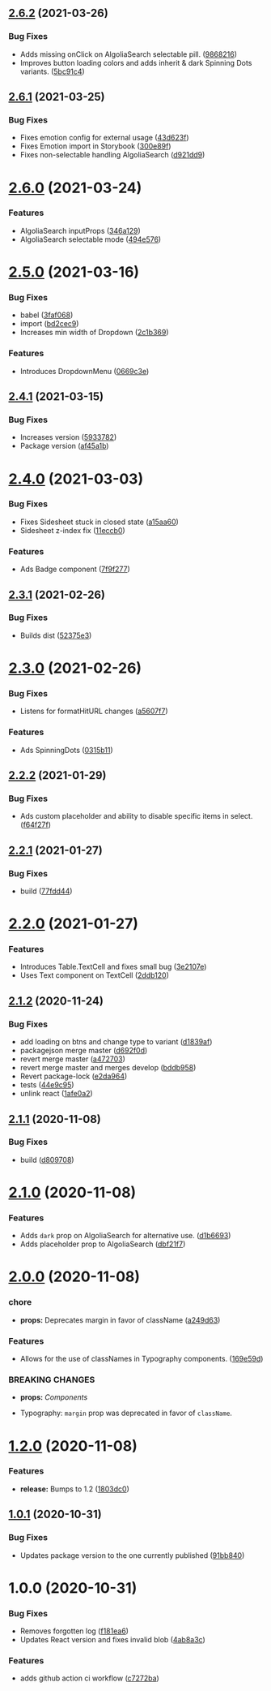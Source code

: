 ## [2.6.2](https://github.com/Maxihost/metal-ui/compare/v2.6.1...v2.6.2) (2021-03-26)


### Bug Fixes

* Adds missing onClick on AlgoliaSearch selectable pill. ([9868216](https://github.com/Maxihost/metal-ui/commit/9868216c61b3fe9e19c7acaeeab33f1f4e870ed4))
* Improves button loading colors and adds inherit & dark Spinning Dots variants. ([5bc91c4](https://github.com/Maxihost/metal-ui/commit/5bc91c4886d0403faada71d5aba6ca2c2aef1745))

## [2.6.1](https://github.com/Maxihost/metal-ui/compare/v2.6.0...v2.6.1) (2021-03-25)


### Bug Fixes

* Fixes emotion config for external usage ([43d623f](https://github.com/Maxihost/metal-ui/commit/43d623fde90608ed5ed022981114276780ddc276))
* Fixes Emotion import in Storybook ([300e89f](https://github.com/Maxihost/metal-ui/commit/300e89f7a72e29e3fa1c9460637f238a679a21d2))
* Fixes non-selectable handling AlgoliaSearch ([d921dd9](https://github.com/Maxihost/metal-ui/commit/d921dd9570e1854f114809d0fa9ec2b5f4f36a80))

# [2.6.0](https://github.com/Maxihost/metal-ui/compare/v2.5.0...v2.6.0) (2021-03-24)


### Features

* AlgoliaSearch inputProps ([346a129](https://github.com/Maxihost/metal-ui/commit/346a1297bcbdb1b388912f36484d6485ed27adf0))
* AlgoliaSearch selectable mode ([494e576](https://github.com/Maxihost/metal-ui/commit/494e57654e0bf7cc7796b1a875bc6873f9e7bedd))

# [2.5.0](https://github.com/Maxihost/metal-ui/compare/v2.4.1...v2.5.0) (2021-03-16)


### Bug Fixes

* babel ([3faf068](https://github.com/Maxihost/metal-ui/commit/3faf0687dff524989f9046e767f3fd63e330355d))
* import ([bd2cec9](https://github.com/Maxihost/metal-ui/commit/bd2cec9871ce8b7c96e98b4406e338d7afd65695))
* Increases min width of Dropdown ([2c1b369](https://github.com/Maxihost/metal-ui/commit/2c1b369060ad5d149cc0ca9db070d7e45136bbef))


### Features

* Introduces DropdownMenu ([0669c3e](https://github.com/Maxihost/metal-ui/commit/0669c3e0b3f5f845986cb8e30a7c553fc8f3d445))

## [2.4.1](https://github.com/Maxihost/metal-ui/compare/v2.4.0...v2.4.1) (2021-03-15)


### Bug Fixes

* Increases version ([5933782](https://github.com/Maxihost/metal-ui/commit/593378252e8c3f7e69170d5eba72ea558df0f0b4))
* Package version ([af45a1b](https://github.com/Maxihost/metal-ui/commit/af45a1b366a6dbc9e6bf73450db3d0348b7aed3a))

# [2.4.0](https://github.com/Maxihost/metal-ui/compare/v2.3.1...v2.4.0) (2021-03-03)


### Bug Fixes

* Fixes Sidesheet stuck in closed state ([a15aa60](https://github.com/Maxihost/metal-ui/commit/a15aa60a1ea8e41ef8b9ca0371c3777826d25ca5))
* Sidesheet z-index fix ([11eccb0](https://github.com/Maxihost/metal-ui/commit/11eccb0f80f42b290252890362c0b8a30bfffae8))


### Features

* Ads Badge component ([7f9f277](https://github.com/Maxihost/metal-ui/commit/7f9f2779fb503e261d13dc3c05c9c5c4f96148f0))

## [2.3.1](https://github.com/Maxihost/metal-ui/compare/v2.3.0...v2.3.1) (2021-02-26)


### Bug Fixes

* Builds dist ([52375e3](https://github.com/Maxihost/metal-ui/commit/52375e31dccf5f753d86981e58623ad8a10035dd))

# [2.3.0](https://github.com/Maxihost/metal-ui/compare/v2.2.2...v2.3.0) (2021-02-26)


### Bug Fixes

* Listens for formatHitURL changes ([a5607f7](https://github.com/Maxihost/metal-ui/commit/a5607f7d3953ce146abba599ebda7aa097f7b1c8))


### Features

* Ads SpinningDots ([0315b11](https://github.com/Maxihost/metal-ui/commit/0315b11264658ef079afa15f34865b7c33ab1315))

## [2.2.2](https://github.com/Maxihost/metal-ui/compare/v2.2.1...v2.2.2) (2021-01-29)


### Bug Fixes

* Ads custom placeholder and ability to disable specific items in select. ([f64f27f](https://github.com/Maxihost/metal-ui/commit/f64f27f91c7c1ff7d005e99cde4c6d02cebcad79))

## [2.2.1](https://github.com/Maxihost/metal-ui/compare/v2.2.0...v2.2.1) (2021-01-27)


### Bug Fixes

* build ([77fdd44](https://github.com/Maxihost/metal-ui/commit/77fdd44b28661e9bc7bd0c0704828d89df39c04a))

# [2.2.0](https://github.com/Maxihost/metal-ui/compare/v2.1.2...v2.2.0) (2021-01-27)


### Features

* Introduces Table.TextCell and fixes small bug ([3e2107e](https://github.com/Maxihost/metal-ui/commit/3e2107e7f40259041a25e26955fc410668c8ec49))
* Uses Text component on TextCell ([2ddb120](https://github.com/Maxihost/metal-ui/commit/2ddb120b3224c834f3dc899a7b36a30a570aff33))

## [2.1.2](https://github.com/Maxihost/metal-ui/compare/v2.1.1...v2.1.2) (2020-11-24)


### Bug Fixes

* add loading on btns and change type to variant ([d1839af](https://github.com/Maxihost/metal-ui/commit/d1839af60c619599692f482572c7a9965aff26a9))
* packagejson merge master ([d692f0d](https://github.com/Maxihost/metal-ui/commit/d692f0d24c18ad063e1194aaf69961202c2af404))
* revert merge master ([a472703](https://github.com/Maxihost/metal-ui/commit/a472703489c6ec6f7820bb9ca04139b6d2041b0a))
* revert merge master and merges develop ([bddb958](https://github.com/Maxihost/metal-ui/commit/bddb958a0d31e598c903fe9459f55f3ce9cf6876))
* Revert package-lock ([e2da964](https://github.com/Maxihost/metal-ui/commit/e2da96400cb1edacd3651ea9bfd1d4bda5669791))
* tests ([44e9c95](https://github.com/Maxihost/metal-ui/commit/44e9c9597f083c7e75c7fc3c4c544e419a38f68f))
* unlink react ([1afe0a2](https://github.com/Maxihost/metal-ui/commit/1afe0a25b1f8d74329c4783954e864ced54794d7))

## [2.1.1](https://github.com/Maxihost/metal-ui/compare/v2.1.0...v2.1.1) (2020-11-08)


### Bug Fixes

* build ([d809708](https://github.com/Maxihost/metal-ui/commit/d8097089f4f27c104945257861913f8f272e0cc8))

# [2.1.0](https://github.com/Maxihost/metal-ui/compare/v2.0.0...v2.1.0) (2020-11-08)


### Features

* Adds `dark` prop on AlgoliaSearch for alternative use. ([d1b6693](https://github.com/Maxihost/metal-ui/commit/d1b66933ddf460ecde46c4b751ca344d770d471b))
* Adds placeholder prop to AlgoliaSearch ([dbf21f7](https://github.com/Maxihost/metal-ui/commit/dbf21f78f21abaff92509c9e55e3c86f202cddf9))

# [2.0.0](https://github.com/Maxihost/metal-ui/compare/v1.2.0...v2.0.0) (2020-11-08)


### chore

* **props:** Deprecates margin in favor of className ([a249d63](https://github.com/Maxihost/metal-ui/commit/a249d63a983c91e413bdd597d3962fe7297f756a))


### Features

* Allows for the use of classNames in Typography components. ([169e59d](https://github.com/Maxihost/metal-ui/commit/169e59d3d1593565ec93405c267923508482ccbc))


### BREAKING CHANGES

* **props:** *Components*
- Typography: `margin` prop was deprecated in favor of `className`.

# [1.2.0](https://github.com/Maxihost/metal-ui/compare/v1.1.3...v1.2.0) (2020-11-08)

### Features

* **release:** Bumps to 1.2 ([1803dc0](https://github.com/Maxihost/metal-ui/commit/1803dc02cabefc32649cfc135a91002fec272d47))

## [1.0.1](https://github.com/Maxihost/metal-ui/compare/v1.0.0...v1.0.1) (2020-10-31)


### Bug Fixes

* Updates package version to the one currently published ([91bb840](https://github.com/Maxihost/metal-ui/commit/91bb84062a6c1350e73d81992a24430af94f5841))

# 1.0.0 (2020-10-31)


### Bug Fixes

* Removes forgotten log ([f181ea6](https://github.com/Maxihost/metal-ui/commit/f181ea6e2f93d4478f3dedd6b99931f56a58fef7))
* Updates React version and fixes invalid blob ([4ab8a3c](https://github.com/Maxihost/metal-ui/commit/4ab8a3c775f50eddb8b00110eab00b365c4d6f25))


### Features

* adds github action ci workflow ([c7272ba](https://github.com/Maxihost/metal-ui/commit/c7272baf934d0ecc3255a0021fd5400896d70d3c))
